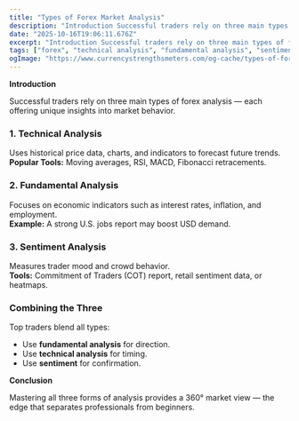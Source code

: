 ```yaml
---
title: "Types of Forex Market Analysis"
description: "Introduction Successful traders rely on three main types of forex analysis — each offering unique insights into market behavior..."
date: "2025-10-16T19:06:11.676Z"
excerpt: "Introduction Successful traders rely on three main types of forex analysis — each offering unique insights into market behavior. 1. Technical Analysis Uses historical price data, charts, and indicators to forecast future trends. Popular Tools: Moving averages, RSI, MACD, Fibonacci retracements. 2. Fundamental Analysis Focuses on economic indicators such as..."
tags: ["forex", "technical analysis", "fundamental analysis", "sentiment"]
ogImage: "https://www.currencystrengthsmeters.com/og-cache/types-of-forex-market-analysis.jpg"
---
```

**Introduction**

Successful traders rely on three main types of forex analysis — each offering unique insights into market behavior.

### 1. Technical Analysis

Uses historical price data, charts, and indicators to forecast future trends.  
**Popular Tools:** Moving averages, RSI, MACD, Fibonacci retracements.

### 2. Fundamental Analysis

Focuses on economic indicators such as interest rates, inflation, and employment.  
**Example:** A strong U.S. jobs report may boost USD demand.

### 3. Sentiment Analysis

Measures trader mood and crowd behavior.  
**Tools:** Commitment of Traders (COT) report, retail sentiment data, or heatmaps.

### Combining the Three

Top traders blend all types:
- Use **fundamental analysis** for direction.  
- Use **technical analysis** for timing.  
- Use **sentiment** for confirmation.

**Conclusion**

Mastering all three forms of analysis provides a 360° market view — the edge that separates professionals from beginners.
